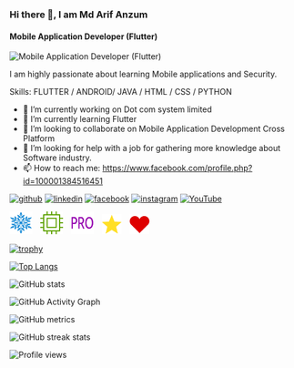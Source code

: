 ### Hi there 👋, I am Md Arif Anzum
#### Mobile Application Developer (Flutter)
![Mobile Application Developer (Flutter)](https://scontent.fdac20-1.fna.fbcdn.net/v/t1.6435-9/32779064_1768985349824265_3691011571816857600_n.jpg?_nc_cat=107&ccb=1-5&_nc_sid=19026a&_nc_eui2=AeEquu6FmSsFyJ9TepA22Whhk24cXCJiRi-TbhxcImJGL0c5f0_rv9WD8LBPiEzncw8TXw9RzwpY8t0gLMzshhMP&_nc_ohc=Zwd_ekMoxO8AX_KmsxF&_nc_ht=scontent.fdac20-1.fna&oh=00_AT8xdfQw8xozc00zzjXmHqDFr8pojUzAbfM_7o-VSjxSSA&oe=6200E850)

I am highly passionate about learning Mobile applications and Security. 

Skills: FLUTTER / ANDROID/ JAVA / HTML / CSS / PYTHON

- 🔭 I’m currently working on Dot com system limited 
- 🌱 I’m currently learning Flutter 
- 👯 I’m looking to collaborate on Mobile Application Development Cross Platform 
- 🤔 I’m looking for help with a job for gathering more knowledge about Software industry. 
- 📫 How to reach me: https://www.facebook.com/profile.php?id=100001384516451 


[<img src='https://cdn.jsdelivr.net/npm/simple-icons@3.0.1/icons/github.svg' alt='github' height='40'>](https://github.com/ece-mdarifanzum)  [<img src='https://cdn.jsdelivr.net/npm/simple-icons@3.0.1/icons/linkedin.svg' alt='linkedin' height='40'>](https://www.linkedin.com/in/https://l.facebook.com/l.php?u=https%3A%2F%2Fwww.linkedin.com%2Fin%2Fmd-arif-anzum-6679b1131%2F%3Ffbclid%3DIwAR2B0hZ8tGKBpYW2tBWISAs0olm1YRH1k0wfBrScSl5yXsaNuNCNld1U2Qc&h=AT3fDvsQq7FFzAr1QywHTB3HcVWp6Or5s1tIOV7HDu3Vtpve8FfULTWDoDjAI0fuFn6o0bK6uPI7YiUtsSC8M7iLjfmdrZlTOdIrcp6tOpwJpuafqknBe4SfHalAk_Ixe7_C/)  [<img src='https://cdn.jsdelivr.net/npm/simple-icons@3.0.1/icons/facebook.svg' alt='facebook' height='40'>](https://www.facebook.com/https://www.facebook.com/profile.php?id=100001384516451)  [<img src='https://cdn.jsdelivr.net/npm/simple-icons@3.0.1/icons/instagram.svg' alt='instagram' height='40'>](https://www.instagram.com/https://www.facebook.com/profile.php?id=100001384516451/)  [<img src='https://cdn.jsdelivr.net/npm/simple-icons@3.0.1/icons/youtube.svg' alt='YouTube' height='40'>](https://www.youtube.com/channel/https://www.youtube.com/channel/UCHZEYj_OA7DP_49zxfo5e5Q)  

<a href='https://archiveprogram.github.com/'><img src='https://raw.githubusercontent.com/acervenky/animated-github-badges/master/assets/acbadge.gif' width='40' height='40'></a> <a href='https://docs.github.com/en/developers'><img src='https://raw.githubusercontent.com/acervenky/animated-github-badges/master/assets/devbadge.gif' width='40' height='40'></a> <a href='https://github.com/pricing'><img src='https://raw.githubusercontent.com/acervenky/animated-github-badges/master/assets/pro.gif' width='40' height='40'></a> <a href='https://stars.github.com/'><img src='https://raw.githubusercontent.com/acervenky/animated-github-badges/master/assets/starbadge.gif' width='35' height='35'></a> <a href='https://docs.github.com/en/github/supporting-the-open-source-community-with-github-sponsors'><img src='https://raw.githubusercontent.com/acervenky/animated-github-badges/master/assets/sponsorbadge.gif' width='35' height='35'></a> 

[![trophy](https://github-profile-trophy.vercel.app/?username=ece-mdarifanzum)](https://github.com/ryo-ma/github-profile-trophy)

[![Top Langs](https://github-readme-stats.vercel.app/api/top-langs/?username=ece-mdarifanzum)](https://github.com/anuraghazra/github-readme-stats)

![GitHub stats](https://github-readme-stats.vercel.app/api?username=ece-mdarifanzum&show_icons=true&count_private=true)  

![GitHub Activity Graph](https://activity-graph.herokuapp.com/graph?username=ece-mdarifanzum)  

![GitHub metrics](https://metrics.lecoq.io/ece-mdarifanzum)  

![GitHub streak stats](https://github-readme-streak-stats.herokuapp.com/?user=ece-mdarifanzum)  

![Profile views](https://gpvc.arturio.dev/ece-mdarifanzum)  
